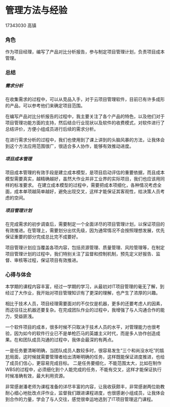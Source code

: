 # 管理方法与经验
17343030 高镇
### 角色
作为项目经理，编写了产品对比分析报告，参与制定项目管理计划，负责项目成本管理。
### 总结
##### 需求分析
在收集需求的过程中，可以从竞品入手，对于云项目管理软件，目前已有许多成形的产品，可以参考他们来确定项目范围。

在编写产品对比分析报告的过程中，我主要关注了各个产品的特色，以及他们对于项目管理功能方面的支持，然后结合行业现状以及软件的收费模式，对软件进行了总结评价，方便小组成员进行后续的需求分析。

在进行需求分析的过程中，我们也使用到了课上讲到的头脑风暴的方法，让我体会到这个方法应用范围很广，很适合多人协作，能够有效推动进度。
##### 项目成本管理
项目成本管理的有效手段是建立成本模型，是项目启动评估的重要依据，而且成本模型需要真实，越精确越好，虽然大作业并非工业界的实际项目，我们也应该用同样的标准要求。
在建立成本模型的过程中，需要把成本项细化，各种情况考虑全面，成本单项越简单越好，避免出现交叉，这样才能保证其客观性，给决策人员考虑的空间。
##### 项目管理计划
在完成需求的初步调查后，需要制定一个全面详尽的项目管理计划，以保证项目的有效推进。在管理上，需要划分出优先级，因为通常情况不会按照理想发展，优先保证重要的部分完成总比完不成要好。

项目管理计划应当覆盖各项内容，包括资源管理、质量管理、风险管理等，在制定项目管理计划的过程中，我们特别关注了监督和控制机制，预先定义好报告、监督、审核等过程，保证项目有效推进。

### 心得与体会
本学期的课程内容丰富，经过一学期的学习，从最初对IT项目管理的毫无了解，到经过了大作业，我开始对项目管理知识有了更深的理解，也产生了浓厚的兴趣。

相比于技术人员，项目经理需要面对的不仅仅是机器，更多的还要考虑人的因素，而这往往比机器还要复杂。在完成团队作业的过程中，我增强了与人沟通合作的能力，受益匪浅。

一个软件项目的成本，很多时候不只取决于技术人员的水平，对管理能力也很考验，因为如今的软件行业已不是单枪匹马的英雄主义时代，而是多人协作创造成果。在和团队成员沟通的过程中，我体会最深的有两点。

一是任务要清晰明确，当团队成员人数较多时，很容易发生“三个和尚没水吃”的尴尬局面，这时候就需要管理者给出清晰明确的任务，这样既能保证进度推进，也给了成员们信心，更容易完成目标。
二是任务要细化，不能范围太大，比如在制作WBS的过程中，必须细化到个人能完成的任务，不能有交叉，这样才能保证执行时候准确有效，最大利用资源。

非常感谢潘老师为课程准备的详尽丰富的内容，让我收获颇丰，非常感谢两位助教耐心细心地批改点评作业，监督我们跟进课程进度，也很感谢小组成员，让我体会到合作的力量，学会了与人交往，感觉很幸运地选到了IT项目管理这门课程。

